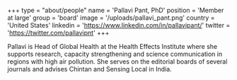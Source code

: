 +++
type = "about/people"
name = 'Pallavi Pant, PhD'
position = 'Member at large'
group = 'board'
image = '/uploads/pallavi_pant.png'
country = 'United States'
linkedin = 'https://www.linkedin.com/in/pallavipant/'
twitter = 'https://twitter.com/pallavipnt'
+++

Pallavi is Head of Global Health at the Health Effects Institute where she supports research, capacity strengthening and science communication in regions with high air pollution. She serves on the editorial boards of several journals and advises Chintan and Sensing Local in India.